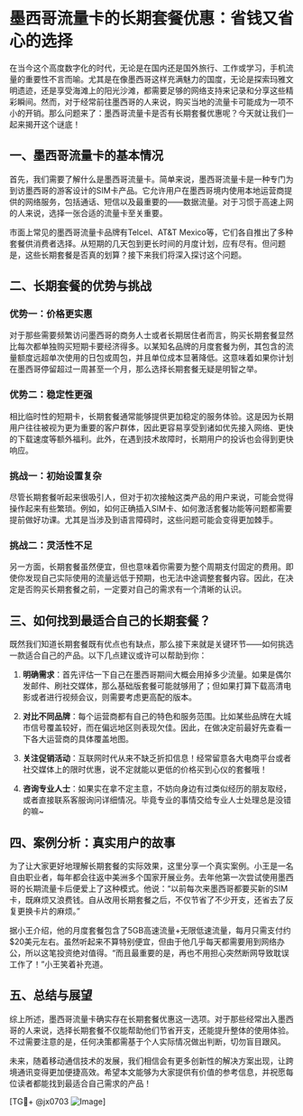 # 墨西哥流量卡的长期套餐优惠：省钱又省心的选择

在当今这个高度数字化的时代，无论是在国内还是国外旅行、工作或学习，手机流量的重要性不言而喻。尤其是在像墨西哥这样充满魅力的国度，无论是探索玛雅文明遗迹，还是享受海滩上的阳光沙滩，都需要足够的网络支持来记录和分享这些精彩瞬间。然而，对于经常前往墨西哥的人来说，购买当地的流量卡可能成为一项不小的开销。那么问题来了：墨西哥流量卡是否有长期套餐优惠呢？今天就让我们一起来揭开这个谜底！

## 一、墨西哥流量卡的基本情况

首先，我们需要了解什么是墨西哥流量卡。简单来说，墨西哥流量卡是一种专门为到访墨西哥的游客设计的SIM卡产品。它允许用户在墨西哥境内使用本地运营商提供的网络服务，包括通话、短信以及最重要的——数据流量。对于习惯于高速上网的人来说，选择一张合适的流量卡至关重要。

市面上常见的墨西哥流量卡品牌有Telcel、AT&T Mexico等，它们各自推出了多种套餐供消费者选择。从短期的几天包到更长时间的月度计划，应有尽有。但问题是，这些长期套餐是否真的划算？接下来我们将深入探讨这个问题。

## 二、长期套餐的优势与挑战

### 优势一：价格更实惠

对于那些需要频繁访问墨西哥的商务人士或者长期居住者而言，购买长期套餐显然比每次都单独购买短期卡要经济得多。以某知名品牌的月度套餐为例，其包含的流量额度远超单次使用的日包或周包，并且单位成本显著降低。这意味着如果你计划在墨西哥停留超过一周甚至一个月，那么选择长期套餐无疑是明智之举。

### 优势二：稳定性更强

相比临时性的短期卡，长期套餐通常能够提供更加稳定的服务体验。这是因为长期用户往往被视为更为重要的客户群体，因此更容易享受到诸如优先接入网络、更快的下载速度等额外福利。此外，在遇到技术故障时，长期用户的投诉也会得到更快响应。

### 挑战一：初始设置复杂

尽管长期套餐听起来很吸引人，但对于初次接触这类产品的用户来说，可能会觉得操作起来有些繁琐。例如，如何正确插入SIM卡、如何激活套餐功能等问题都需要提前做好功课。尤其是当涉及到语言障碍时，这些问题可能会变得更加棘手。

### 挑战二：灵活性不足

另一方面，长期套餐虽然便宜，但也意味着你需要为整个周期支付固定的费用。即使你发现自己实际使用的流量远低于预期，也无法中途调整套餐内容。因此，在决定是否购买长期套餐之前，一定要对自己的需求有一个清晰的认识。

## 三、如何找到最适合自己的长期套餐？

既然我们知道长期套餐既有优点也有缺点，那么接下来就是关键环节——如何挑选一款适合自己的产品。以下几点建议或许可以帮助到你：

1. **明确需求**：首先评估一下自己在墨西哥期间大概会用掉多少流量。如果是偶尔发邮件、刷社交媒体，那么基础版套餐可能就够用了；但如果打算下载高清电影或者进行视频会议，则需要考虑更高配的版本。
   
2. **对比不同品牌**：每个运营商都有自己的特色和服务范围。比如某些品牌在大城市信号覆盖较好，而在偏远地区则表现欠佳。因此，在做决定前最好先查看一下各大运营商的具体覆盖地图。
   
3. **关注促销活动**：互联网时代从来不缺乏折扣信息！经常留意各大电商平台或者社交媒体上的限时优惠，说不定就能以更低的价格买到心仪的套餐哦！

4. **咨询专业人士**：如果实在拿不定主意，不妨向身边有过类似经历的朋友取经，或者直接联系客服询问详细情况。毕竟专业的事情交给专业人士处理总是没错的嘛~

## 四、案例分析：真实用户的故事

为了让大家更好地理解长期套餐的实际效果，这里分享一个真实案例。小王是一名自由职业者，每年都会往返中美洲多个国家开展业务。去年他第一次尝试使用墨西哥的长期流量卡后便爱上了这种模式。他说：“以前每次来墨西哥都要买新的SIM卡，既麻烦又浪费钱。自从改用长期套餐之后，不仅节省了不少开支，还省去了反复更换卡片的麻烦。”

据小王介绍，他的月度套餐包含了5GB高速流量+无限低速流量，每月只需支付约$20美元左右。虽然听起来不算特别便宜，但由于他几乎每天都需要用到网络办公，所以这笔投资绝对值得。“而且最重要的是，再也不用担心突然断网导致耽误工作了！”小王笑着补充道。

## 五、总结与展望

综上所述，墨西哥流量卡确实存在长期套餐优惠这一选项。对于那些经常出入墨西哥的人来说，选择长期套餐不仅能帮助他们节省开支，还能提升整体的使用体验。不过需要注意的是，任何决策都需基于个人实际情况做出判断，切勿盲目跟风。

未来，随着移动通信技术的发展，我们相信会有更多创新性的解决方案出现，让跨境通讯变得更加便捷高效。希望本文能够为大家提供有价值的参考信息，并祝愿每位读者都能找到最适合自己需求的产品！

[TG💪+ @jx0703 ![Image](https://github.com/user-attachments/assets/dbca1d08-cadb-493c-b0ec-ad6f7a83f270)]